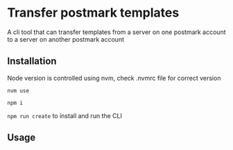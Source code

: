 # Transfer postmark templates

A cli tool that can transfer templates from a server on one postmark account to a server on another postmark account

## Installation

Node version is controlled using nvm, check .nvmrc file for correct version

`nvm use`

`npm i`

`npm run create` to install and run the CLI

## Usage
